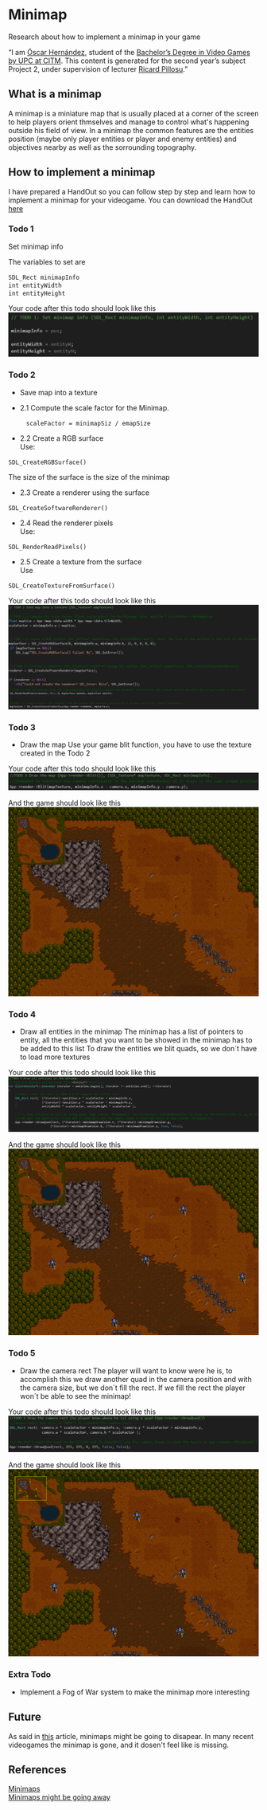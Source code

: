 # Minimap

Research about how to implement a minimap in your game


“I am [Óscar Hernández](https://www.linkedin.com/in/oscar-hernandez-73b224161), student of the
[Bachelor’s Degree in Video Games by UPC at CITM](https://www.citm.upc.edu/ing/estudis/graus-videojocs).
This content is generated for the second year’s subject Project 2, under supervision of lecturer
[Ricard Pillosu](https://es.linkedin.com/in/ricardpillosu).”

## What is a minimap

A minimap is a miniature map that is usually placed at a corner of the screen to help players orient thmselves and manage to control what's happening outside his field of view. In a minimap the common features are the entities position (maybe only player entities or player and enemy entities) and objectives nearby as well as the sorrounding topography.

## How to implement a minimap

I have prepared a HandOut so you can follow step by step and learn how to implement a minimap for your videogame.
You can download the HandOut [here](https://github.com/OscarHernandezG/MinimapTestbed/archive/HandOut.zip)

### Todo 1
Set minimap info

The variables to set are 
```
SDL_Rect minimapInfo 
int entityWidth	
int entityHeight
```
Your code after this todo should look like this 
![Todo 1](https://github.com/OscarHernandezG/MinimapTestbed/blob/master/docs/images/todo1.png)
### Todo 2

- Save map into a texture </br>

- 2.1 Compute the scale factor for the Minimap.</br>
```
     scaleFactor = minimapSiz / emapSize
```
- 2.2 Create a RGB surface</br>
Use:
```
SDL_CreateRGBSurface()
```
The size of the surface is the size of the minimap

- 2.3 Create a renderer using the surface</br>
```
SDL_CreateSoftwareRenderer()
```
- 2.4 Read the renderer pixels </br>
Use:
```
SDL_RenderReadPixels()
```
- 2.5 Create a texture from the surface </br>
Use
```
SDL_CreateTextureFromSurface()
```
Your code after this todo should look like this 
![Todo 2](https://github.com/OscarHernandezG/MinimapTestbed/blob/master/docs/images/todo2.png)

### Todo 3
- Draw the map
Use your game blit function, you have to use the texture created in the Todo 2


Your code after this todo should look like this 
![Todo 3](https://github.com/OscarHernandezG/MinimapTestbed/blob/master/docs/images/todo3.png)

And the game should look like this
![Todo 3 done](https://github.com/OscarHernandezG/MinimapTestbed/blob/master/docs/images/todo3_done.png)

### Todo 4
- Draw all entities in the minimap
The minimap has a list of pointers to entity, all the entities that you want to be showed in the minimap has to be added to this list
To draw the entities we blit quads, so we don´t have to load more textures 

Your code after this todo should look like this 
![Todo 4](https://github.com/OscarHernandezG/MinimapTestbed/blob/master/docs/images/todo4.png)

And the game should look like this
![Todo 4 done](https://github.com/OscarHernandezG/MinimapTestbed/blob/master/docs/images/todo4_done.png)

### Todo 5
- Draw the camera rect
The player will want to know were he is, to accomplish this we draw another quad in the camera position and with the camera size, but we don´t fill the rect. If we fill the rect the player won´t be able to see the minimap!

Your code after this todo should look like this 
![Todo 5](https://github.com/OscarHernandezG/MinimapTestbed/blob/master/docs/images/todo5.png)

And the game should look like this
![Todo 5 done](https://github.com/OscarHernandezG/MinimapTestbed/blob/master/docs/images/todo5_done.png)

### Extra Todo
- Implement a Fog of War system to make the minimap more interesting

## Future
As said in [this](https://kotaku.com/video-game-mini-maps-might-finally-be-going-away-1820011897) article, minimaps might be going to disapear. In many recent videogames the minimap is gone, and it dosen't feel like is missing.


## References
[Minimaps](https://en.wikipedia.org/wiki/Mini-map)</br>
[Minimaps might be going away](https://kotaku.com/video-game-mini-maps-might-finally-be-going-away-1820011897)
